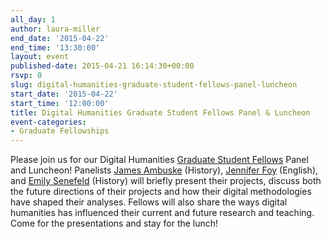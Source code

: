 ```yaml
---
all_day: 1
author: laura-miller
end_date: '2015-04-22'
end_time: '13:30:00'
layout: event
published-date: 2015-04-21 16:14:30+00:00
rsvp: 0
slug: digital-humanities-graduate-student-fellows-panel-luncheon
start_date: '2015-04-22'
start_time: '12:00:00'
title: Digital Humanities Graduate Student Fellows Panel & Luncheon
event-categories:
- Graduate Fellowships
---
```


Please join us for our Digital Humanities [Graduate Student Fellows](http://scholarslab.org/graduate-fellowships/) Panel and Luncheon! Panelists [James ](http://scholarslab.org/people/james-ambuske/)[Ambuske](http://scholarslab.org/people/james-ambuske/) (History), [Jennifer Foy](http://scholarslab.org/people/jennifer-foy/) (English), and [Emily Senefeld](http://scholarslab.org/people/emily-senefeld/) (History) will briefly present their projects, discuss both the future directions of their projects and how their digital methodologies have shaped their analyses. Fellows will also share the ways digital humanities has influenced their current and future research and teaching. Come for the presentations and stay for the lunch!
